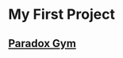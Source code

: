 <h1>My First Project</h1>
<h2><a href="https://olivyera.github.io/Paradox-Gym/" target="_blank">Paradox Gym</a></h2>
